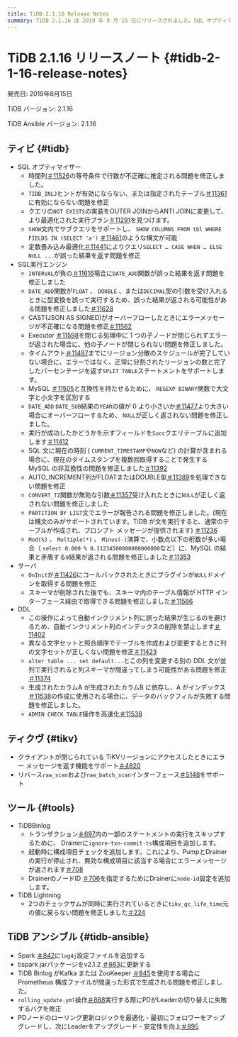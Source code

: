 ```yaml
---
title: TiDB 2.1.16 Release Notes
summary: TiDB 2.1.16 は 2019 年 8 月 15 日にリリースされました。SQL オプティマイザー、SQL 実行エンジン、サーバー、DDL、TiKV、TiDB Binlog、 TiDB Lightning 、TiDB Ansible に対するさまざまな修正と改善が含まれています。注目すべき変更点としては、SHOW ステートメント内のサブクエリのサポート、DATE_ADD 関数の問題の修正、TiDB BinlogのDrainerへの構成項目の追加などがあります。
---
```


# TiDB 2.1.16 リリースノート {#tidb-2-1-16-release-notes}

発売日: 2019年8月15日

TiDB バージョン: 2.1.16

TiDB Ansible バージョン: 2.1.16

## ティビ {#tidb}

-   SQL オプティマイザー
    -   時間列[＃11526](https://github.com/pingcap/tidb/pull/11526)の等号条件で行数が不正確に推定される問題を修正しました。
    -   `TIDB_INLJ`ヒントが有効にならない、または指定されたテーブル[＃11361](https://github.com/pingcap/tidb/pull/11361)に有効にならない問題を修正
    -   クエリの`NOT EXISTS`の実装をOUTER JOINからANTI JOINに変更して、より最適化された実行プラン[＃11291](https://github.com/pingcap/tidb/pull/11291)を見つけます。
    -   `SHOW`文内でサブクエリをサポートし、 `SHOW COLUMNS FROM tbl WHERE FIELDS IN (SELECT 'a')` [＃11461](https://github.com/pingcap/tidb/pull/11461)のような構文が可能
    -   定数畳み込み最適化[＃11441](https://github.com/pingcap/tidb/pull/11441)によりクエリ`SELECT … CASE WHEN … ELSE NULL ...`が誤った結果を返す問題を修正
-   SQL実行エンジン
    -   `INTERVAL`が負の[＃11616](https://github.com/pingcap/tidb/pull/11616)場合に`DATE_ADD`関数が誤った結果を返す問題を修正しました
    -   `DATE_ADD`関数が`FLOAT` 、 `DOUBLE` 、または`DECIMAL`型の引数を受け入れるときに型変換を誤って実行するため、誤った結果が返される可能性がある問題を修正しました[＃11628](https://github.com/pingcap/tidb/pull/11628)
    -   CAST(JSON AS SIGNED)がオーバーフローしたときにエラーメッセージが不正確になる問題を修正[＃11562](https://github.com/pingcap/tidb/pull/11562)
    -   Executor [＃11598](https://github.com/pingcap/tidb/pull/11598)を閉じる処理中に 1 つの子ノードが閉じられずエラーが返された場合に、他の子ノードが閉じられない問題を修正しました。
    -   タイムアウト[＃11487](https://github.com/pingcap/tidb/pull/11487)までにリージョン分散のスケジュールが完了していない場合に、エラーではなく、正常に分割されたリージョンの数と完了したパーセンテージを返す`SPLIT TABLE`ステートメントをサポートします。
    -   MySQL [＃11505](https://github.com/pingcap/tidb/pull/11505)と互換性を持たせるために、 `REGEXP BINARY`関数で大文字と小文字を区別する
    -   `DATE_ADD` `DATE_SUB`結果の`YEAR`の値が 0 より小さいか[＃11477](https://github.com/pingcap/tidb/pull/11477)より大きい場合にオーバーフローするため、 `NULL`が正しく返されない問題を修正しました。
    -   実行が成功したかどうかを示すフィールドを`Succ`クエリテーブルに追加します[＃11412](https://github.com/pingcap/tidb/pull/11421)
    -   SQL 文に現在の時刻 ( `CURRENT_TIMESTAMP`や`NOW`など) の計算が含まれる場合に、現在のタイムスタンプを複数回取得することで発生する MySQL の非互換性の問題を修正しました[＃11392](https://github.com/pingcap/tidb/pull/11392)
    -   AUTO_INCREMENT列がFLOATまたはDOUBLE型[＃11389](https://github.com/pingcap/tidb/pull/11389)を処理できない問題を修正
    -   `CONVERT_TZ`関数が無効な引数[＃11357](https://github.com/pingcap/tidb/pull/11357)受け入れたときに`NULL`が正しく返されない問題を修正しました
    -   `PARTITION BY LIST`文でエラーが報告される問題を修正しました。(現在は構文のみがサポートされています。TiDB が文を実行すると、通常のテーブルが作成され、プロンプト メッセージが提供されます) [＃11236](https://github.com/pingcap/tidb/pull/11236)
    -   `Mod(%)` 、 `Multiple(*)` 、 `Minus(-)`演算で、小数点以下の桁数が多い場合（ `select 0.000 % 0.11234500000000000000`など）に、MySQL の結果と矛盾する`0`結果が返される問題を修正しました[＃11353](https://github.com/pingcap/tidb/pull/11353)
-   サーバ
    -   `OnInit`が[＃11426](https://github.com/pingcap/tidb/pull/11426)にコールバックされたときにプラグインが`NULL`ドメインを取得する問題を修正
    -   スキーマが削除された後でも、スキーマ内のテーブル情報が HTTP インターフェース経由で取得できる問題を修正しました[＃11586](https://github.com/pingcap/tidb/pull/11586)
-   DDL
    -   この操作によって自動インクリメント列に誤った結果が生じるのを避けるため、自動インクリメント列のインデックスの削除を禁止します[＃11402](https://github.com/pingcap/tidb/pull/11402)
    -   異なる文字セットと照合順序でテーブルを作成および変更するときに列の文字セットが正しくない問題を修正[＃11423](https://github.com/pingcap/tidb/pull/11423)
    -   `alter table ... set default...`とこの列を変更する別の DDL 文が並列で実行されると列スキーマが間違ってしまう可能性がある問題を修正[＃11374](https://github.com/pingcap/tidb/pull/11374)
    -   生成されたカラムA が生成されたカラムB に依存し、A がインデックス[＃11538](https://github.com/pingcap/tidb/pull/11538)の作成に使用される場合に、データのバックフィルが失敗する問題を修正しました。
    -   `ADMIN CHECK TABLE`操作を高速化[＃11538](https://github.com/pingcap/tidb/pull/11676)

## ティクヴ {#tikv}

-   クライアントが閉じられている TiKVリージョンにアクセスしたときにエラー メッセージを返す機能をサポート[＃4820](https://github.com/tikv/tikv/pull/4820)
-   リバース`raw_scan`および`raw_batch_scan`インターフェース[＃5148](https://github.com/tikv/tikv/pull/5148)をサポート

## ツール {#tools}

-   TiDBBinlog
    -   トランザクション[＃697](https://github.com/pingcap/tidb-binlog/pull/697)内の一部のステートメントの実行をスキップするために、 Drainerに`ignore-txn-commit-ts`構成項目を追加します。
    -   起動時に構成項目チェックを追加します。これにより、PumpとDrainerの実行が停止され、無効な構成項目に該当する場合にエラーメッセージが返されます[＃708](https://github.com/pingcap/tidb-binlog/pull/708)
    -   DrainerのノードID [＃706](https://github.com/pingcap/tidb-binlog/pull/706)を指定するためにDrainerに`node-id`設定を追加します。
-   TiDB Lightning
    -   2つのチェックサムが同時に実行されているときに`tikv_gc_life_time`元の値に戻らない問題を修正しました[＃224](https://github.com/pingcap/tidb-lightning/pull/224)

## TiDB アンシブル {#tidb-ansible}

-   Spark [＃842](https://github.com/pingcap/tidb-ansible/pull/842)に`log4j`設定ファイルを追加する
-   tispark jarパッケージをv2.1.2 [＃863](https://github.com/pingcap/tidb-ansible/pull/863)に更新する
-   TiDB Binlog がKafka または ZooKeeper [＃845](https://github.com/pingcap/tidb-ansible/pull/845)を使用する場合に Prometheus 構成ファイルが間違った形式で生成される問題を修正しました。
-   `rolling_update.yml`操作[＃888](https://github.com/pingcap/tidb-ansible/pull/888)実行する際にPDがLeaderの切り替えに失敗するバグを修正
-   PDノードのローリング更新ロジックを最適化 - 最初にフォロワーをアップグレードし、次にLeaderをアップグレード - 安定性を向上[＃895](https://github.com/pingcap/tidb-ansible/pull/895)
